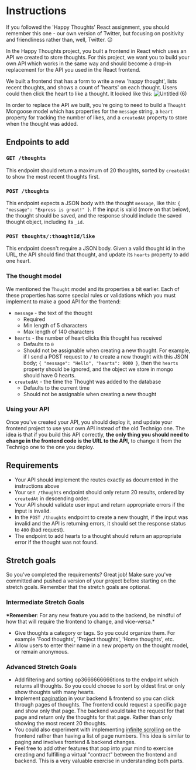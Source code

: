 # Instructions

If you followed the 'Happy Thoughts' React assignment, you should remember this one - our own version of Twitter, but focusing on positivity and friendliness rather than, well, Twitter. 😉

In the Happy Thoughts project, you built a frontend in React which uses an API we created to store thoughts. For this project, we want you to build your own API which works in the same way and should become a drop-in replacement for the API you used in the React frontend.

We built a frontend that has a form to write a new 'happy thought', lists recent thoughts, and shows a count of 'hearts' on each thought. Users could then click the heart to like a thought. It looked like this:
![Untitled (6)](https://github.com/Technigo/project-happy-thoughts-api/assets/51529201/83233e11-75cf-467e-aa71-4e5909f3fd14)

In order to replace the API we built, you're going to need to build a `Thought` Mongoose model which has properties for the `message` string, a `heart` property for tracking the number of likes, and a `createdAt` property to store when the thought was added.

## Endpoints to add

### `GET /thoughts`

This endpoint should return a maximum of 20 thoughts, sorted by `createdAt` to show the most recent thoughts first.

### `POST /thoughts`

This endpoint expects a JSON body with the thought `message`, like this: `{ "message": "Express is great!" }`. If the input is valid (more on that below), the thought should be saved, and the response should include the saved thought object, including its `_id`.

### `POST thoughts/:thoughtId/like`

This endpoint doesn't require a JSON body. Given a valid thought id in the URL, the API should find that thought, and update its `hearts` property to add one heart.

### The thought model

We mentioned the `Thought` model and its properties a bit earlier. Each of these properties has some special rules or validations which you must implement to make a good API for the frontend:

- `message` - the text of the thought
  - Required
  - Min length of 5 characters
  - Max length of 140 characters
- `hearts` - the number of heart clicks this thought has received
  - Defaults to `0`
  - Should not be assignable when creating a new thought. For example, if I send a POST request to `/` to create a new thought with this JSON body; `{ "message": "Hello", "hearts": 9000 }`, then the `hearts` property should be ignored, and the object we store in mongo should have 0 hearts.
- `createdAt` - the time the Thought was added to the database
  - Defaults to the current time
  - Should not be assignable when creating a new thought

### Using your API

Once you've created your API, you should deploy it, and update your frontend project to use your own API instead of the old Technigo one. The idea is that if you build this API correctly, **the only thing you should need to change in the frontend code is the URL to the API,** to change it from the Technigo one to the one you deploy.

## Requirements

- Your API should implement the routes exactly as documented in the instructions above
- Your `GET /thoughts` endpoint should only return 20 results, ordered by `createdAt` in descending order.
- Your API should validate user input and return appropriate errors if the input is invalid.
- In the `POST /thoughts` endpoint to create a new thought, if the input was invalid and the API is returning errors, it should set the response status to `400` (bad request).
- The endpoint to add hearts to a thought should return an appropriate error if the thought was not found.

## Stretch goals

So you’ve completed the requirements? Great job! Make sure you've committed and pushed a version of your project before starting on the stretch goals. Remember that the stretch goals are optional.

### Intermediate Stretch Goals

**\*Remember**: For any new feature you add to the backend, be mindful of how that will require the frontend to change, and vice-versa.\*

- Give thoughts a category or tags. So you could organize them. For example 'Food thoughts', 'Project thoughts', 'Home thoughts', etc.
- Allow users to enter their name in a new property on the thought model, or remain anonymous.

### Advanced Stretch Goals

- Add filtering and sorting op3666666666tions to the endpoint which returns all thoughts. So you could choose to sort by oldest first or only show thoughts with many hearts.
- Implement [pagination](https://stackoverflow.com/questions/5539955/how-to-paginate-with-mongoose-in-node-js) in your backend & frontend so you can click through pages of thoughts. The frontend could request a specific page and show only that page. The backend would take the request for that page and return only the thoughts for that page. Rather than only showing the most recent 20 thoughts.
- You could also experiment with implementing [infinite scrolling](https://www.npmjs.com/package/react-infinite-scroller) on the frontend rather than having a list of page numbers. This idea is similar to paging and involves frontend & backend changes.
- Feel free to add other features that pop into your mind to exercise creating and fulfilling a virtual "contract" between the frontend and backend. This is a very valuable exercise in understanding both parts.
